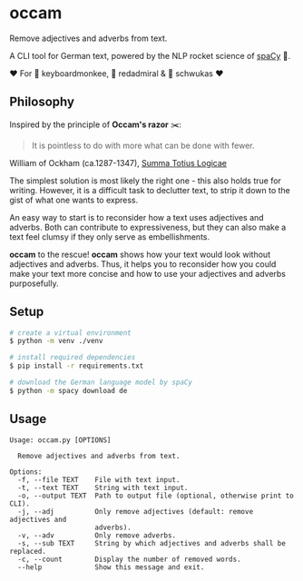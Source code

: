 # occam
Remove adjectives and adverbs from text.

A CLI tool for German text, powered by the NLP rocket science of [spaCy](spacy.io) :rocket:.

:heart: For :ox: keyboardmonkee, :butterfly: redadmiral & :crab: schwukas :heart:

## Philosophy
Inspired by the principle of **Occam's razor** :scissors::
> It is pointless to do with more what can be done with fewer.

William of Ockham (ca.1287-1347), [Summa Totius Logicae](https://en.wikiquote.org/wiki/William_of_Ockham)

The simplest solution is most likely the right one - this also holds true for writing. However, it is a difficult task to declutter text, to strip it down to the gist of what one wants to express.

An easy way to start is to reconsider how a text uses adjectives and adverbs. Both can contribute to expressiveness, but they can also make a text feel clumsy if they only serve as embellishments.

**occam** to the rescue! **occam** shows how your text would look without adjectives and adverbs. Thus, it helps you to reconsider how you could make your text more concise and how to use your adjectives and adverbs purposefully.

## Setup
```sh
# create a virtual environment
$ python -m venv ./venv

# install required dependencies
$ pip install -r requirements.txt

# download the German language model by spaCy
$ python -m spacy download de
```


## Usage
```
Usage: occam.py [OPTIONS]

  Remove adjectives and adverbs from text.

Options:
  -f, --file TEXT    File with text input.
  -t, --text TEXT    String with text input.
  -o, --output TEXT  Path to output file (optional, otherwise print to CLI).
  -j, --adj          Only remove adjectives (default: remove adjectives and
                     adverbs).
  -v, --adv          Only remove adverbs.
  -s, --sub TEXT     String by which adjectives and adverbs shall be replaced.
  -c, --count        Display the number of removed words.
  --help             Show this message and exit.
```
